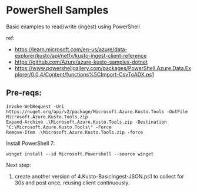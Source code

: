 # PowerShell Samples

Basic examples to read/write (ingest) using PowerShell

ref: 
- https://learn.microsoft.com/en-us/azure/data-explorer/kusto/api/netfx/kusto-ingest-client-reference
- https://github.com/Azure/azure-kusto-samples-dotnet
- https://www.powershellgallery.com/packages/PowerShell.Azure.Data.Explorer/0.0.4/Content/functions%5CImport-CsvToADX.ps1

##  Pre-reqs:

```
Invoke-WebRequest -Uri https://nuget.org/api/v2/package/Microsoft.Azure.Kusto.Tools -OutFile Microsoft.Azure.Kusto.Tools.zip
Expand-Archive .\Microsoft.Azure.Kusto.Tools.zip -Destination "C:\Microsoft.Azure.Kusto.Tools\" -Force
Remove-Item .\Microsoft.Azure.Kusto.Tools.zip -force
```
Install PowerShell 7: 
```
winget install --id Microsoft.Powershell --source winget
```

Next step:
1. create another version of 4.Kusto-BasicIngest-JSON.ps1 to collect for 30s and post once, reusing client continuously.
